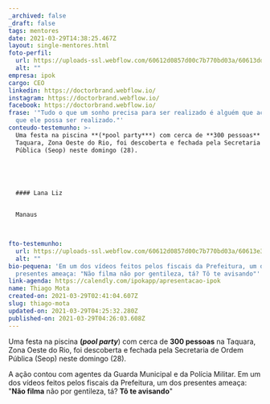 ```yaml
---
_archived: false
_draft: false
tags: mentores
date: 2021-03-29T14:38:25.467Z
layout: single-mentores.html
foto-perfil:
  url: https://uploads-ssl.webflow.com/60612d0857d00c7b770bd03a/60613ddbb4f92e1a1058553e_thiago_mota_hipnose_manaus.jpg
  alt: ""
empresa: ipok
cargo: CEO
linkedin: https://doctorbrand.webflow.io/
instagram: https://doctorbrand.webflow.io/
facebook: https://doctorbrand.webflow.io/
frase: '"Tudo o que um sonho precisa para ser realizado é alguém que acredite
  que ele possa ser realizado."'
conteudo-testemunho: >-
  Uma festa na piscina **(*pool party***) com cerca de **300 pessoas** na
  Taquara, Zona Oeste do Rio, foi descoberta e fechada pela Secretaria de Ordem
  Pública (Seop) neste domingo (28).


  ‍


  #### Lana Liz


  Manaus


  ‍
fto-testemunho:
  url: https://uploads-ssl.webflow.com/60612d0857d00c7b770bd03a/60613e3d5c46964adc7c1f4a_hipnoterapia.jpg
  alt: ""
bio-pequena: 'Em um dos vídeos feitos pelos fiscais da Prefeitura, um dos
  presentes ameaça: "Não filma não por gentileza, tá? Tô te avisando"'
link-agenda: https://calendly.com/ipokapp/apresentacao-ipok
name: Thiago Mota
created-on: 2021-03-29T02:41:04.607Z
slug: thiago-mota
updated-on: 2021-03-29T04:25:32.280Z
published-on: 2021-03-29T04:26:03.608Z
---
```


Uma festa na piscina **(_pool party_**) com cerca de **300 pessoas** na Taquara, Zona Oeste do Rio, foi descoberta e fechada pela Secretaria de Ordem Pública (Seop) neste domingo (28).

A ação contou com agentes da Guarda Municipal e da Polícia Militar. Em um dos vídeos feitos pelos fiscais da Prefeitura, um dos presentes ameaça: "**Não filma** não por gentileza, tá? **Tô te avisando**"

‍
